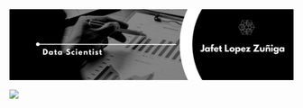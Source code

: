 <div id="header" align="center">
  <img decoding="async" src="https://github.com/jafet-alf97/data-scientist-portfolio/blob/main/portada-github.png" width="800"/>
</div>

[![](https://img.shields.io/badge/LinkedIn-0077B5?style=for-the-badge&logo=linkedin&logoColor=white)](https://www.linkedin.com/in/jafet-lopez-zu%C3%B1iga-477aa2261/)

<div id="badges" align="center">
  <img decoding="async" src="https://visitor-badge-reloaded.herokuapp.com/badge?page_id=jafet-alf97.jafet-alf97&color=00cf00" alt=""/>
</div>

